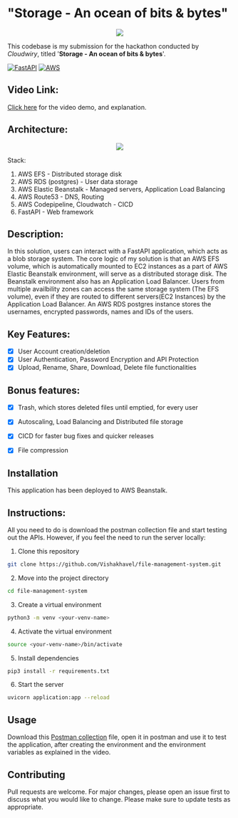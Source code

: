# "Storage - An ocean of bits & bytes"
<p align = "center">
 <img src="https://user-images.githubusercontent.com/54572908/151648343-68e9057e-44ee-4003-b829-8aec95707005.png"/>

This codebase is my submission for the hackathon conducted by *Cloudwiry*, titled '**Storage - An ocean of bits & bytes**'.

[![FastAPI](https://img.shields.io/badge/Framework-FastAPI-brightgreen)](https://fastapi.tiangolo.com/)
[![AWS](https://img.shields.io/badge/CSP-AWS-brightgreen)](https://aws.amazon.com/)

## Video Link:
 [Click here](https://youtu.be/txjaamv01zQ) for the video demo, and explanation.
## Architecture:
 <p align = "center">
 <img src ="https://user-images.githubusercontent.com/54572908/151702378-e11a4a12-239e-492d-87df-5075be2e946f.png"/>
 </p>
 
 <p>
 Stack: 
 <ol>
 <li> AWS EFS - Distributed storage disk <//li>
 <li> AWS RDS (postgres) - User data storage </li>
 <li> AWS Elastic Beanstalk - Managed servers, Application Load Balancing </li>
 <li> AWS Route53 - DNS, Routing </li>
 <li> AWS Codepipeline, Cloudwatch - CICD </li>
 <li> FastAPI - Web framework </li>
 </ol>
 </p>

## Description:
In this solution, users can interact with a FastAPI application, which acts as a blob storage system. The core logic of my solution is that an AWS EFS volume, which is automatically mounted to EC2 instances as a part of AWS Elastic Beanstalk environment, will serve as a distributed storage disk. The Beanstalk environment also has an Application Load Balancer. Users from multiple availbility zones can access the same storage system (The EFS volume), even if they are routed to different servers(EC2 Instances) by the Application Load Balancer. An AWS RDS postgres instance stores the usernames, encrypted passwords, names and IDs of the users. 


## Key Features:

- [x] User Account creation/deletion
- [x] User Authentication, Password Encryption and API Protection
- [x] Upload, Rename, Share, Download, Delete file functionalities

## Bonus features:
- [x] Trash, which stores deleted files until emptied, for every user
- [x] Autoscaling, Load Balancing and Distributed file storage
- [x] CICD for faster bug fixes and quicker releases
- [x] File compression


## Installation

This application has been deployed to AWS Beanstalk.


## Instructions:

All you need to do is download the postman collection file and start testing out the APIs. However, if you feel the need to run the server locally:
1. Clone this repository
```bash
git clone https://github.com/Vishakhavel/file-management-system.git
```
2. Move into the project directory 
```bash
cd file-management-system
```
3. Create a virtual environment
```bash
python3 -m venv <your-venv-name>
```
4. Activate the virtual environment
```bash
source <your-venv-name>/bin/activate
```
5. Install dependencies
```bash
pip3 install -r requirements.txt
```
6. Start the server
```bash
uvicorn application:app --reload
```

## Usage
Download this [Postman collection](https://drive.google.com/file/d/1ngA5W9vZWvkGp0QMgqNKU6DrZfguDFzV/view?usp=sharing) file, open it in postman and use it to test the application, after creating the environment and the environment variables as explained in the video. 

## Contributing
Pull requests are welcome. For major changes, please open an issue first to discuss what you would like to change.
Please make sure to update tests as appropriate.
